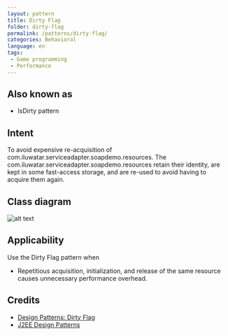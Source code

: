 ```yaml
---
layout: pattern
title: Dirty Flag
folder: dirty-flag
permalink: /patterns/dirty-flag/
categories: Behavioral
language: en
tags:
 - Game programming
 - Performance
---
```


## Also known as
* IsDirty pattern

## Intent
To avoid expensive re-acquisition of com.iluwatar.serviceadapter.soapdemo.resources. The com.iluwatar.serviceadapter.soapdemo.resources retain their identity, are kept in some
fast-access storage, and are re-used to avoid having to acquire them again.

## Class diagram
![alt text](./etc/dirty-flag.png "Dirty Flag")

## Applicability
Use the Dirty Flag pattern when

* Repetitious acquisition, initialization, and release of the same resource causes unnecessary performance overhead.

## Credits

* [Design Patterns: Dirty Flag](https://www.takeupcode.com/podcast/89-design-patterns-dirty-flag/)
* [J2EE Design Patterns](https://www.amazon.com/gp/product/0596004273/ref=as_li_tl?ie=UTF8&camp=1789&creative=9325&creativeASIN=0596004273&linkCode=as2&tag=javadesignpat-20&linkId=48d37c67fb3d845b802fa9b619ad8f31)
